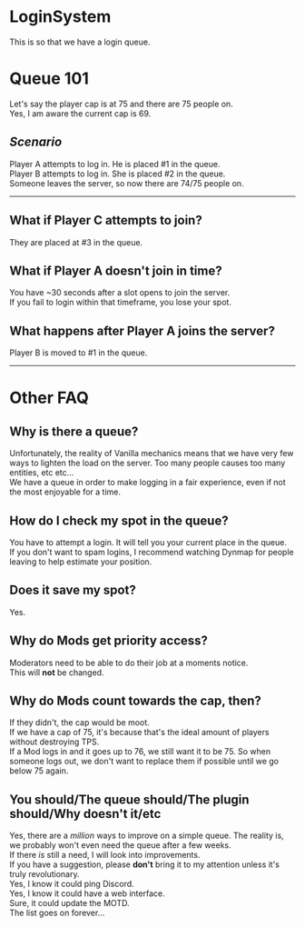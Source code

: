 # LoginSystem

This is so that we have a login queue.


Queue 101
=========
Let's say the player cap is at 75 and there are 75 people on.  
Yes, I am aware the current cap is 69.
  
_Scenario_
----------
Player A attempts to log in. He is placed #1 in the queue.  
Player B attempts to log in. She is placed #2 in the queue.  
Someone leaves the server, so now there are 74/75 people on.

---

What if Player C attempts to join?
----------------------------------
They are placed at #3 in the queue.


What if Player A doesn't join in time?
--------------------------------------
You have ~30 seconds after a slot opens to join the server.  
If you fail to login within that timeframe, you lose your spot.


What happens after Player A joins the server?
---------------------------------------------
Player B is moved to #1 in the queue.

---

Other FAQ
=========

Why is there a queue?
---------------------
Unfortunately, the reality of Vanilla mechanics means that we have very few ways to lighten the load on the server. Too many people causes too many entities, etc etc...  
We have a queue in order to make logging in a fair experience, even if not the most enjoyable for a time.

How do I check my spot in the queue?
------------------------------------
You have to attempt a login. It will tell you your current place in the queue.  
If you don't want to spam logins, I recommend watching Dynmap for people leaving to help estimate your position.


Does it save my spot?
---------------------
Yes.


Why do Mods get priority access?
--------------------------------
Moderators need to be able to do their job at a moments notice.  
This will **not** be changed.


Why do Mods count towards the cap, then?
----------------------------------------
If they didn't, the cap would be moot.  
If we have a cap of 75, it's because that's the ideal amount of players without destroying TPS.  
If a Mod logs in and it goes up to 76, we still want it to be 75. So when someone logs out, we don't want to replace them if possible until we go below 75 again.


You should/The queue should/The plugin should/Why doesn't it/etc
----------------------------------------------------------------
Yes, there are a _million_ ways to improve on a simple queue. The reality is, we probably won't even need the queue after a few weeks.  
If there _is_ still a need, I will look into improvements.  
If you have a suggestion, please **don't** bring it to my attention unless it's truly revolutionary.  
Yes, I know it could ping Discord.  
Yes, I know it could have a web interface.  
Sure, it could update the MOTD.  
The list goes on forever...  

